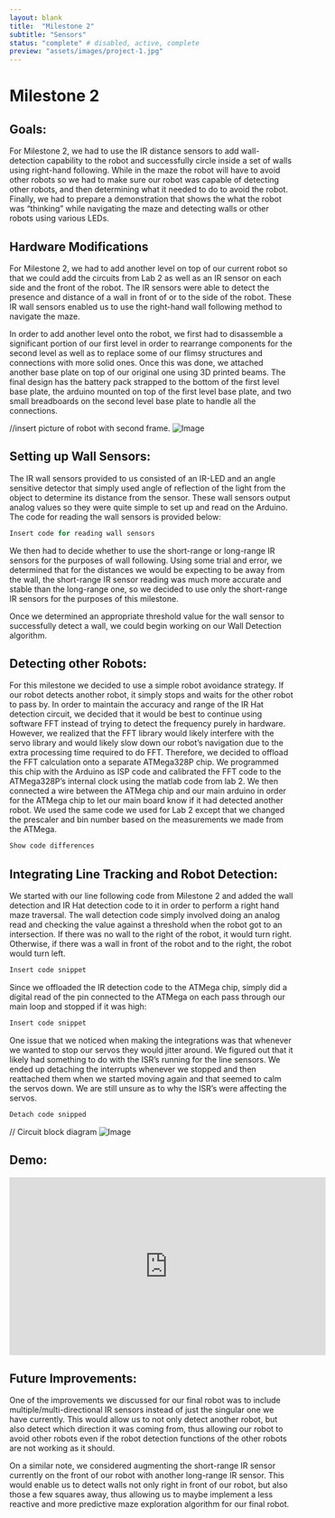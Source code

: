 ```yaml
---
layout: blank
title:  "Milestone 2"
subtitle: "Sensors"
status: "complete" # disabled, active, complete
preview: "assets/images/project-1.jpg"
---
```


# Milestone 2

## Goals:

For Milestone 2, we had to use the IR distance sensors to add wall-detection capability to the robot and successfully circle inside a set of walls using right-hand following. While in the maze the robot will have to avoid other robots so we had to make sure our robot was capable of detecting other robots, and then determining what it needed to do to avoid the robot. Finally, we had to prepare a demonstration that shows the what the robot was “thinking” while navigating the maze and detecting walls or other robots using various LEDs.


## Hardware Modifications 

For Milestone 2, we had to add another level on top of our current robot so that we could add the circuits from Lab 2 as well as an IR sensor on each side and the front of the robot. The IR sensors were able to detect the presence and distance of a wall in front of or to the side of the robot. These IR wall sensors enabled us to use the right-hand wall following method to navigate the maze.

In order to add another level onto the robot, we first had to disassemble a significant portion of our first level in order to rearrange components for the second level as well as to replace some of our flimsy structures and connections with more solid ones. Once this was done, we attached another base plate on top of our original one using 3D printed beams. The final design has the battery pack strapped to the bottom of the first level base plate, the arduino mounted on top of the first level base plate, and two small breadboards on the second level base plate to handle all the connections.

//insert picture of robot with second frame.
![Image](milestones/milestone2/images/New_Robot.png)

## Setting up Wall Sensors:

The IR wall sensors provided to us consisted of an IR-LED and an angle sensitive detector that simply used angle of reflection of the light from the object to determine its distance from the sensor. These wall sensors output analog values so they were quite simple to set up and read on the Arduino. The code for reading the wall sensors is provided below:

```cpp
Insert code for reading wall sensors
```

We then had to decide whether to use the short-range or long-range IR sensors for the purposes of wall following. Using some trial and error, we determined that for the distances we would be expecting to be away from the wall, the short-range IR sensor reading was much more accurate and stable than the long-range one, so we decided to use only the short-range IR sensors for the purposes of this milestone.

Once we determined an appropriate threshold value for the wall sensor to successfully detect a wall, we could begin working on our Wall Detection algorithm.

## Detecting other Robots:

For this milestone we decided to use a simple robot avoidance strategy. If our robot detects another robot, it simply stops and waits for the other robot to pass by. In order to maintain the accuracy and range of the IR Hat detection circuit, we decided that it would be best to continue using software FFT instead of trying to detect the frequency purely in hardware. However, we realized that the FFT library would likely interfere with the servo library and would likely slow down our robot’s navigation due to the extra processing time required to do FFT. Therefore, we decided to offload the FFT calculation onto a separate ATMega328P chip. We programmed this chip with the Arduino as ISP code and calibrated the FFT code to the ATMega328P’s internal clock using the matlab code from lab 2. We then connected a wire between the ATMega chip and our main arduino in order for the ATMega chip to let our main board know if it had detected another robot. We used the same code we used for Lab 2 except that we changed the prescaler and bin number based on the measurements we made from the ATMega.

```cpp
Show code differences
```

## Integrating Line Tracking and Robot Detection:

We started with our line following code from Milestone 2 and added the wall detection and IR Hat detection code to it in order to perform a right hand maze traversal. The wall detection code simply involved doing an analog read and checking the value against a threshold when the robot got to an intersection.  If there was no wall to the right of the robot, it would turn right. Otherwise, if there was a wall in front of the robot and to the right, the robot would turn left.

```cpp
Insert code snippet
```

Since we offloaded the IR detection code to the ATMega chip, simply did a digital read of the pin connected to the ATMega on each pass through our main loop and stopped if it was high:

```cpp
Insert code snippet
```

One issue that we noticed when making the integrations was that whenever we wanted to stop our servos they would jitter around. We figured out that it likely had something to do with the ISR’s running for the line sensors. We ended up detaching the interrupts whenever we stopped and then reattached them when we started moving again and that seemed to calm the servos down. We are still unsure as to why the ISR’s were affecting the servos.

```cpp
Detach code snipped
```

// Circuit block diagram
![Image](milestones/_milestone2/milestone2/images/Screen_Shot_2018-10-17_at_12.12.21_AM.png)

## Demo:

<iframe width="560" height="315" src="https://www.youtube.com/embed/DNPShllTkOQ" frameborder="0" allow="autoplay; encrypted-media" allowfullscreen></iframe>

## Future Improvements:

One of the improvements we discussed for our final robot was to include multiple/multi-directional IR sensors instead of just the singular one we have currently. This would allow us to not only detect another robot, but also detect which direction it was coming from, thus allowing our robot to avoid other robots even if the robot detection functions of the other robots are not working as it should.

On a similar note, we considered augmenting the short-range IR sensor currently on the front of our robot with another long-range IR sensor. This would enable us to detect walls not only right in front of our robot, but also those a few squares away, thus allowing us to maybe implement a less reactive and more predictive maze exploration algorithm for our final robot.

